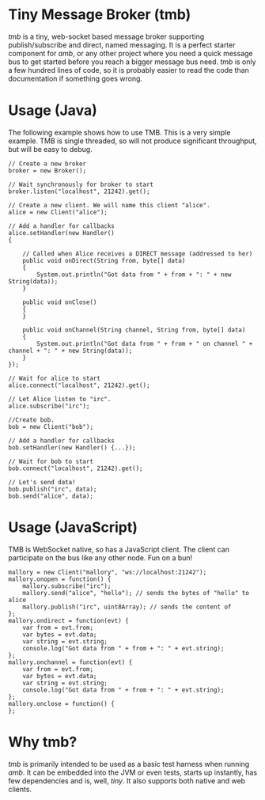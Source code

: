 # Tiny Message Broker (tmb)
*tmb* is a tiny, web-socket based message broker supporting publish/subscribe and direct, named messaging. It is a perfect starter component for *amb*, or any other project where you need a quick message bus to get started before you reach a bigger message bus need. *tmb* is only a few hundred lines of code, so it is probably easier to read the code than documentation if something goes wrong.

# Usage (Java)
The following example shows how to use TMB. This is a very simple example. TMB is single threaded, so will not produce significant throughput, but will be easy to debug.

	// Create a new broker
	broker = new Broker(); 
	
	// Wait synchronously for broker to start
	broker.listen("localhost", 21242).get(); 
	
	// Create a new client. We will name this client "alice".
	alice = new Client("alice");
	
	// Add a handler for callbacks
	alice.setHandler(new Handler() 
	{

		// Called when Alice receives a DIRECT message (addressed to her)
		public void onDirect(String from, byte[] data)
		{
			System.out.println("Got data from " + from + ": " + new String(data));
		}

		public void onClose()
		{
		}

		public void onChannel(String channel, String from, byte[] data)
		{
			System.out.println("Got data from " + from + " on channel " + channel + ": " + new String(data));
		}
	});
	
	// Wait for alice to start
	alice.connect("localhost", 21242).get(); 
	
	// Let Alice listen to "irc".
	alice.subscribe("irc"); 
	
	//Create bob.
	bob = new Client("bob");
	
	// Add a handler for callbacks
	bob.setHandler(new Handler() {...});
	
	// Wait for bob to start
	bob.connect("localhost", 21242).get(); 
	
	// Let's send data!
	bob.publish("irc", data);
	bob.send("alice", data);
	
# Usage (JavaScript)
TMB is WebSocket native, so has a JavaScript client. The client can participate on the bus like any other node. Fun on a bun!

	mallory = new Client("mallory", "ws://localhost:21242");
	mallory.onopen = function() {
		mallory.subscribe("irc");
		mallory.send("alice", "hello"); // sends the bytes of "hello" to alice
		mallory.publish("irc", uint8Array); // sends the content of 
	};
	mallory.ondirect = function(evt) {
		var from = evt.from;
		var bytes = evt.data;
		var string = evt.string;
		console.log("Got data from " + from + ": " + evt.string);
	};
	mallory.onchannel = function(evt) {
		var from = evt.from;
		var bytes = evt.data;
		var string = evt.string;
		console.log("Got data from " + from + ": " + evt.string);
	};
	mallory.onclose = function() {
	};
	
# Why tmb?
*tmb* is primarily intended to be used as a basic test harness when running *amb*. It can be embedded into the JVM or even tests, starts up instantly, has few dependencies and is, well, *tiny*. It also supports both native and web clients.